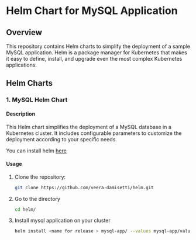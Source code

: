 # Helm Chart for MySQL Application

## Overview

This repository contains Helm charts to simplify the deployment of a sample MySQL application. Helm is a package manager for Kubernetes that makes it easy to define, install, and upgrade even the most complex Kubernetes applications.

## Helm Charts

### 1. MySQL Helm Chart

#### Description

This Helm chart simplifies the deployment of a MySQL database in a Kubernetes cluster. It includes configurable parameters to customize the deployment according to your specific needs.

You can install helm [here](https://github.com/helm/helm/releases)

#### Usage

1. Clone the repository:

   ```bash
   git clone https://github.com/veera-damisetti/helm.git

2. Go to the directory

   ```bash
   cd helm/

3. Install mysql application on your cluster

   ```bash
   helm install <name for release > mysql-app/ --values mysql-app/values.yaml
   
